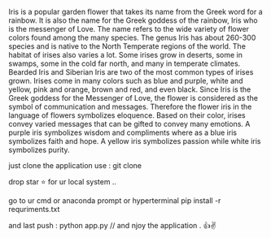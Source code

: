 Iris is a popular garden flower that takes its name from the Greek word for a rainbow. It is also the name for the Greek goddess of the rainbow, Iris who is the messenger of Love.
The name refers to the wide variety of flower colors found among the many species. The genus Iris has about 260-300 species and is native to the North Temperate regions of the world. The habitat of irises also varies a lot. Some irises grow in deserts, some in swamps, some in the cold far north, and many in temperate climates. Bearded Iris and Siberian Iris are two of the most common types of irises grown.
Irises come in many colors such as blue and purple, white and yellow, pink and orange, brown and red, and even black.
Since Iris is the Greek goddess for the Messenger of Love, the flower is considered as the symbol of communication and messages. Therefore the flower iris in the language of flowers symbolizes eloquence. Based on their color, irises convey varied messages that can be gifted to convey many emotions. A purple iris symbolizes wisdom and compliments where as a blue iris symbolizes faith and hope. A yellow iris symbolizes passion while white iris symbolizes purity.


just clone the application use : git clone 

drop star ⭐ for ur local system .. 

go to ur cmd or anaconda prompt or hyperterminal pip install -r requriments.txt 

and last push : python app.py   // and njoy the application . 👍✌

